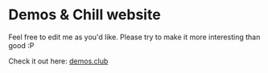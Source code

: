 # Demos & Chill website

Feel free to edit me as you'd like. Please try to make it more interesting than good :P

Check it out here: [demos.club](https://demos.club)
